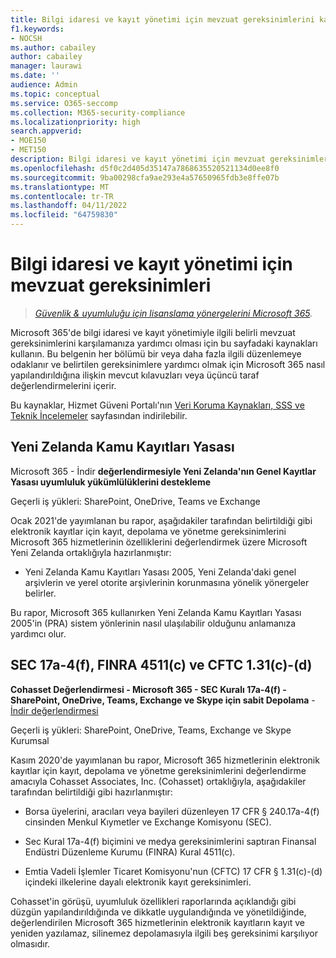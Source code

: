 ```yaml
---
title: Bilgi idaresi ve kayıt yönetimi için mevzuat gereksinimlerini karşılamanıza yardımcı olacak kaynaklar
f1.keywords:
- NOCSH
ms.author: cabailey
author: cabailey
manager: laurawi
ms.date: ''
audience: Admin
ms.topic: conceptual
ms.service: O365-seccomp
ms.collection: M365-security-compliance
ms.localizationpriority: high
search.appverid:
- MOE150
- MET150
description: Bilgi idaresi ve kayıt yönetimi için mevzuat gereksinimlerini karşılamanıza yardımcı olacak kaynaklar.
ms.openlocfilehash: d5f0c2d405d35147a7868635520521134d0ee8f0
ms.sourcegitcommit: 9ba00298cfa9ae293e4a57650965fdb3e8ffe07b
ms.translationtype: MT
ms.contentlocale: tr-TR
ms.lasthandoff: 04/11/2022
ms.locfileid: "64759830"
---
```

# <a name="regulatory-requirements-for-information-governance-and-records-management"></a>Bilgi idaresi ve kayıt yönetimi için mevzuat gereksinimleri

>*[Güvenlik & uyumluluğu için lisanslama yönergelerini Microsoft 365](/office365/servicedescriptions/microsoft-365-service-descriptions/microsoft-365-tenantlevel-services-licensing-guidance/microsoft-365-security-compliance-licensing-guidance).*

Microsoft 365'de bilgi idaresi ve kayıt yönetimiyle ilgili belirli mevzuat gereksinimlerini karşılamanıza yardımcı olması için bu sayfadaki kaynakları kullanın. Bu belgenin her bölümü bir veya daha fazla ilgili düzenlemeye odaklanır ve belirtilen gereksinimlere yardımcı olmak için Microsoft 365 nasıl yapılandırıldığına ilişkin mevcut kılavuzları veya üçüncü taraf değerlendirmelerini içerir.

Bu kaynaklar, Hizmet Güveni Portalı'nın [Veri Koruma Kaynakları, SSS ve Teknik İncelemeler](https://servicetrust.microsoft.com/ViewPage/TrustDocuments) sayfasından indirilebilir.

## <a name="new-zealand-public-records-act"></a>Yeni Zelanda Kamu Kayıtları Yasası

Microsoft 365  -  İndir **değerlendirmesiyle Yeni Zelanda'nın Genel Kayıtlar Yasası uyumluluk yükümlülüklerini destekleme**[](https://aka.ms/NZPRA)

Geçerli iş yükleri: SharePoint, OneDrive, Teams ve Exchange

Ocak 2021'de yayımlanan bu rapor, aşağıdakiler tarafından belirtildiği gibi elektronik kayıtlar için kayıt, depolama ve yönetme gereksinimlerini Microsoft 365 hizmetlerinin özelliklerini değerlendirmek üzere Microsoft Yeni Zelanda ortaklığıyla hazırlanmıştır: 

- Yeni Zelanda Kamu Kayıtları Yasası 2005, Yeni Zelanda'daki genel arşivlerin ve yerel otorite arşivlerinin korunmasına yönelik yönergeler belirler.

Bu rapor, Microsoft 365 kullanırken Yeni Zelanda Kamu Kayıtları Yasası 2005'in (PRA) sistem yönlerinin nasıl ulaşılabilir olduğunu anlamanıza yardımcı olur.

## <a name="sec-17a-4f-finra-4511c-and-cftc-131c-d"></a>SEC 17a-4(f), FINRA 4511(c) ve CFTC 1.31(c)-(d)

**Cohasset Değerlendirmesi - Microsoft 365 - SEC Kuralı 17a-4(f) - SharePoint, OneDrive, Teams, Exchange ve Skype için sabit Depolama** -  [İndir değerlendirmesi](https://servicetrust.microsoft.com/ViewPage/TrustDocuments?command=Download&downloadType=Document&downloadId=9fa8349d-a0c9-47d9-93ad-472aa0fa44ec&docTab=6d000410-c9e9-11e7-9a91-892aae8839ad_FAQ_and_White_Papers)

Geçerli iş yükleri: SharePoint, OneDrive, Teams, Exchange ve Skype Kurumsal

Kasım 2020'de yayımlanan bu rapor, Microsoft 365 hizmetlerinin elektronik kayıtlar için kayıt, depolama ve yönetme gereksinimlerini değerlendirme amacıyla Cohasset Associates, Inc. (Cohasset) ortaklığıyla, aşağıdakiler tarafından belirtildiği gibi hazırlanmıştır:  

- Borsa üyelerini, aracıları veya bayileri düzenleyen 17 CFR § 240.17a-4(f) cinsinden Menkul Kıymetler ve Exchange Komisyonu (SEC).  

- Sec Kural 17a-4(f) biçimini ve medya gereksinimlerini saptıran Finansal Endüstri Düzenleme Kurumu (FINRA) Kural 4511(c).  

- Emtia Vadeli İşlemler Ticaret Komisyonu'nun (CFTC) 17 CFR § 1.31(c)-(d) içindeki ilkelerine dayalı elektronik kayıt gereksinimleri.

Cohasset'in görüşü, uyumluluk özellikleri raporlarında açıklandığı gibi düzgün yapılandırıldığında ve dikkatle uygulandığında ve yönetildiğinde, değerlendirilen Microsoft 365 hizmetlerinin elektronik kayıtların kayıt ve yeniden yazılamaz, silinemez depolamasıyla ilgili beş gereksinimi karşılıyor olmasıdır.